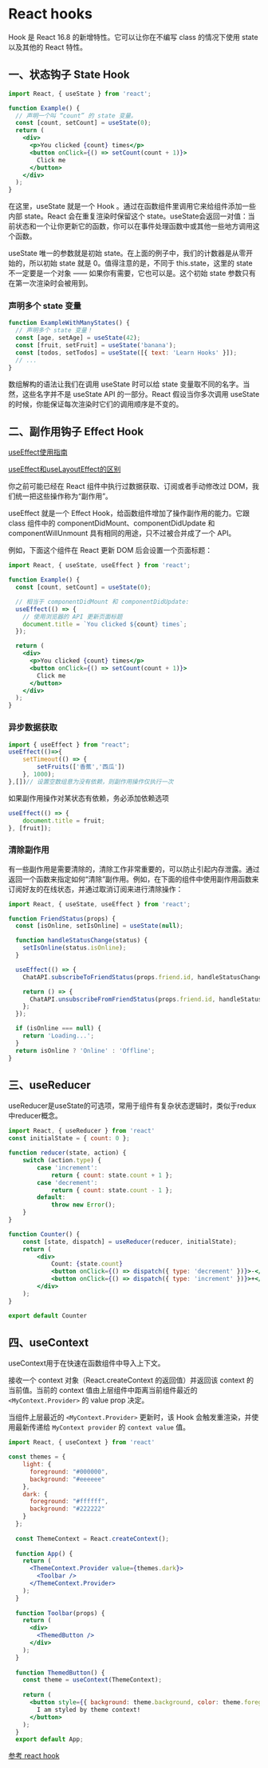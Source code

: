 # React hooks
Hook 是 React 16.8 的新增特性。它可以让你在不编写 class 的情况下使用 state 以及其他的 React 特性。
## 一、状态钩子 State Hook
```jsx
import React, { useState } from 'react';

function Example() {
  // 声明一个叫 “count” 的 state 变量。
  const [count, setCount] = useState(0);
  return (
    <div>
      <p>You clicked {count} times</p>
      <button onClick={() => setCount(count + 1)}>
        Click me
      </button>
    </div>
  );
}
```
在这里，useState 就是一个 Hook 。通过在函数组件里调用它来给组件添加一些内部 state。React 会在重复渲染时保留这个 state。useState会返回一对值：当前状态和一个让你更新它的函数，你可以在事件处理函数中或其他一些地方调用这个函数。

useState 唯一的参数就是初始 state。在上面的例子中，我们的计数器是从零开始的，所以初始 state 就是 0。值得注意的是，不同于 this.state，这里的 state 不一定要是一个对象 —— 如果你有需要，它也可以是。这个初始 state 参数只有在第一次渲染时会被用到。
### 声明多个 state 变量
```js
function ExampleWithManyStates() {
  // 声明多个 state 变量！
  const [age, setAge] = useState(42);
  const [fruit, setFruit] = useState('banana');
  const [todos, setTodos] = useState([{ text: 'Learn Hooks' }]);
  // ...
}
```
数组解构的语法让我们在调用 useState 时可以给 state 变量取不同的名字。当然，这些名字并不是 useState API 的一部分。React 假设当你多次调用 useState 的时候，你能保证每次渲染时它们的调用顺序是不变的。
## 二、副作用钩子 Effect Hook
[useEffect使用指南](https://zhuanlan.zhihu.com/p/65773322)

[useEffect和useLayoutEffect的区别](https://www.jianshu.com/p/412c874c5add)

你之前可能已经在 React 组件中执行过数据获取、订阅或者手动修改过 DOM，我们统一把这些操作称为“副作用”。

useEffect 就是一个 Effect Hook，给函数组件增加了操作副作用的能力。它跟 class 组件中的 componentDidMount、componentDidUpdate 和 componentWillUnmount 具有相同的用途，只不过被合并成了一个 API。

例如，下面这个组件在 React 更新 DOM 后会设置一个页面标题：
```jsx
import React, { useState, useEffect } from 'react';

function Example() {
  const [count, setCount] = useState(0);

  // 相当于 componentDidMount 和 componentDidUpdate:
  useEffect(() => {
    // 使用浏览器的 API 更新页面标题
    document.title = `You clicked ${count} times`;
  });

  return (
    <div>
      <p>You clicked {count} times</p>
      <button onClick={() => setCount(count + 1)}>
        Click me
      </button>
    </div>
  );
}
```
### 异步数据获取
```js
import { useEffect } from "react";
useEffect(()=>{
    setTimeout(() => {
        setFruits(['香蕉','西瓜'])
    }, 1000);
},[])// 设置空数组意为没有依赖，则副作用操作仅执行一次
```
如果副作用操作对某状态有依赖，务必添加依赖选项
```js
useEffect(() => {
    document.title = fruit;
}, [fruit]);
```
### 清除副作用
有一些副作用是需要清除的，清除工作非常重要的，可以防止引起内存泄露。通过返回一个函数来指定如何“清除”副作用。例如，在下面的组件中使用副作用函数来订阅好友的在线状态，并通过取消订阅来进行清除操作：
```jsx
import React, { useState, useEffect } from 'react';

function FriendStatus(props) {
  const [isOnline, setIsOnline] = useState(null);

  function handleStatusChange(status) {
    setIsOnline(status.isOnline);
  }

  useEffect(() => {
    ChatAPI.subscribeToFriendStatus(props.friend.id, handleStatusChange);

    return () => {
      ChatAPI.unsubscribeFromFriendStatus(props.friend.id, handleStatusChange);
    };
  });

  if (isOnline === null) {
    return 'Loading...';
  }
  return isOnline ? 'Online' : 'Offline';
}
```
## 三、useReducer
useReducer是useState的可选项，常用于组件有复杂状态逻辑时，类似于redux中reducer概念。
```jsx
import React, { useReducer } from 'react'
const initialState = { count: 0 };

function reducer(state, action) {
    switch (action.type) {
        case 'increment':
            return { count: state.count + 1 };
        case 'decrement':
            return { count: state.count - 1 };
        default:
            throw new Error();
    }
}

function Counter() {
    const [state, dispatch] = useReducer(reducer, initialState);
    return (
        <div>
            Count: {state.count}
            <button onClick={() => dispatch({ type: 'decrement' })}>-</button>
            <button onClick={() => dispatch({ type: 'increment' })}>+</button>
        </div>
    );
}

export default Counter
```
## 四、useContext
useContext用于在快速在函数组件中导入上下文。

接收一个 context 对象（React.createContext 的返回值）并返回该 context 的当前值。当前的 context 值由上层组件中距离当前组件最近的 ```<MyContext.Provider>``` 的 value prop 决定。

当组件上层最近的 ```<MyContext.Provider>``` 更新时，该 Hook 会触发重渲染，并使用最新传递给 ```MyContext provider``` 的 ```context value``` 值。
```jsx
import React, { useContext } from 'react'

const themes = {
    light: {
      foreground: "#000000",
      background: "#eeeeee"
    },
    dark: {
      foreground: "#ffffff",
      background: "#222222"
    }
  };
  
  const ThemeContext = React.createContext();
  
  function App() {
    return (
      <ThemeContext.Provider value={themes.dark}>
        <Toolbar />
      </ThemeContext.Provider>
    );
  }
  
  function Toolbar(props) {
    return (
      <div>
        <ThemedButton />
      </div>
    );
  }
  
  function ThemedButton() {
    const theme = useContext(ThemeContext);
  
    return (
      <button style={{ background: theme.background, color: theme.foreground }}>
        I am styled by theme context!
      </button>
    );
  }
  export default App;
```
[参考 react hook](https://zh-hans.reactjs.org/docs/hooks-reference.html)